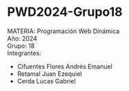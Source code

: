 # PWD2024-Grupo18
MATERIA: Programación Web Dinámica<br>
Año: 2024<br>
Grupo: 18<br>
Integrantes: <ul><li>Cifuentes Flores Andrés Emanuel</li><li>Retamal Juan Ezequiel</li><li>Cerda Lucas Gabriel</li></ul>
